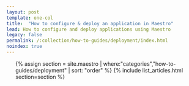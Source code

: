 ```yaml
---
layout: post
template: one-col
title:  "How to configure & deploy an application in Maestro"
lead: How to configure and deploy applications using Maestro
legacy: false
permalink: /:collection/how-to-guides/deployment/index.html
noindex: true
---
```


<div class="Toc Toc--howto">
    <ul>
    {% assign section = site.maestro | where:"categories","how-to-guides/deployment" | sort: "order" %}
    {% include list_articles.html section=section %}
    </ul>
</div>
<!--/.Toc-->
